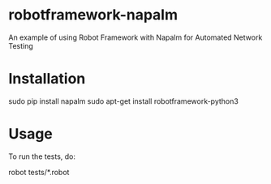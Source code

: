 # robotframework-napalm
An example of using Robot Framework with Napalm for Automated Network Testing

# Installation

sudo pip install napalm
sudo apt-get install robotframework-python3

# Usage

To run the tests, do:

robot tests/*.robot

